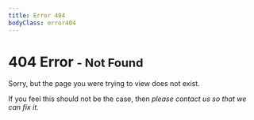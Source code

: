 ```yaml
---
title: Error 404
bodyClass: error404
---
```


404 Error <small>- Not Found</small>
=====

Sorry, but the page you were trying to view does not exist.

If you feel this should not be the case, then *please contact us so that we can fix it.*
